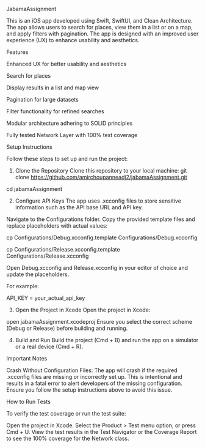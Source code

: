 JabamaAssignment

This is an iOS app developed using Swift, SwiftUI, and Clean Architecture. The app allows users to search for places, view them in a list or on a map, and apply filters with pagination. The app is designed with an improved user experience (UX) to enhance usability and aesthetics.

Features

Enhanced UX for better usability and aesthetics


Search for places


Display results in a list and map view


Pagination for large datasets


Filter functionality for refined searches


Modular architecture adhering to SOLID principles


Fully tested Network Layer with 100% test coverage

Setup Instructions

Follow these steps to set up and run the project:

1. Clone the Repository
Clone this repository to your local machine:
git clone https://github.com/amirchoupanneadj2/jabamaAssignment.git


cd jabamaAssignment


2. Configure API Keys
The app uses .xcconfig files to store sensitive information such as the API base URL and API key.

Navigate to the Configurations folder.
Copy the provided template files and replace placeholders with actual values:


cp Configurations/Debug.xcconfig.template Configurations/Debug.xcconfig


cp Configurations/Release.xcconfig.template Configurations/Release.xcconfig


Open Debug.xcconfig and Release.xcconfig in your editor of choice and update the placeholders. 


For example:

API_KEY = your_actual_api_key


3. Open the Project in Xcode
Open the project in Xcode:

open jabamaAssignment.xcodeproj
Ensure you select the correct scheme (Debug or Release) before building and running.

4. Build and Run
Build the project (Cmd + B) and run the app on a simulator or a real device (Cmd + R).

Important Notes

Crash Without Configuration Files:
The app will crash if the required .xcconfig files are missing or incorrectly set up. This is intentional and results in a fatal error to alert developers of the missing configuration.
Ensure you follow the setup instructions above to avoid this issue.


How to Run Tests

To verify the test coverage or run the test suite:

Open the project in Xcode.
Select the Product > Test menu option, or press Cmd + U.
View the test results in the Test Navigator or the Coverage Report to see the 100% coverage for the Network class.

